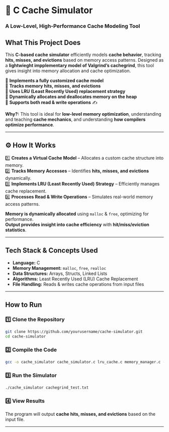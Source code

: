 # 🚀 **C Cache Simulator**  
### **A Low-Level, High-Performance Cache Modeling Tool**  

##  **What This Project Does**  
This **C-based cache simulator** efficiently models **cache behavior**, tracking **hits, misses, and evictions** based on memory access patterns. Designed as a **lightwieght impplementary model of Valgrind’s cachegrind**, this tool gives insight into memory allocation and cache optimization.  

🔹 **Implements a fully customized cache model**   
🔹 **Tracks memory hits, misses, and evictions**   
🔹 **Uses LRU (Least Recently Used) replacement strategy**   
🔹 **Dynamically allocates and deallocates memory on the heap**   
🔹 **Supports both read & write operations** ✍️ 

 **Why?:** This tool is ideal for **low-level memory optimization**, understanding and teaching **cache mechanics**, and understanding **how compilers optimize performance**.  

---  

## ⚙️ **How It Works**  
1️⃣ **Creates a Virtual Cache Model** – Allocates a custom cache structure into memory.  
2️⃣ **Tracks Memory Accesses** – Identifies **hits, misses, and evictions** dynamically.  
3️⃣ **Implements LRU (Least Recently Used) Strategy** – Efficiently manages cache replacement.  
4️⃣ **Processes Read & Write Operations** – Simulates real-world memory access patterns.  

 **Memory is dynamically allocated** using `malloc` & `free`, optimizing for performance.  
 **Output provides insight into cache efficiency** with **hit/miss/eviction statistics**.  

---  

##  **Tech Stack & Concepts Used**  
- **Language:** C   
- **Memory Management:** `malloc`, `free`, `realloc`  
- **Data Structures:** Arrays, Structs, Linked Lists  
- **Algorithms:** Least Recently Used (LRU) Cache Replacement  
- **File Handling:** Reads & writes cache operations from input files  

---  

##  **How to Run**  
### 1️⃣ Clone the Repository  
```bash  
git clone https://github.com/yourusername/cache-simulator.git  
cd cache-simulator  
```  

### 2️⃣ Compile the Code  
```bash  
gcc -o cache_simulator cache_simulator.c lru_cache.c memory_manager.c -Wall -Wextra  
```  

### 3️⃣ Run the Simulator  
```bash  
./cache_simulator cachegrind_test.txt  
```  

### 4️⃣ View Results  
The program will output **cache hits, misses, and evictions** based on the input file.  

---  




